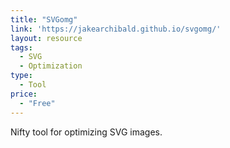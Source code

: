 ```yaml
---
title: "SVGomg"
link: 'https://jakearchibald.github.io/svgomg/'
layout: resource
tags:
  - SVG
  - Optimization
type: 
  - Tool
price:
  - "Free"
---
```

Nifty tool for optimizing SVG images.
